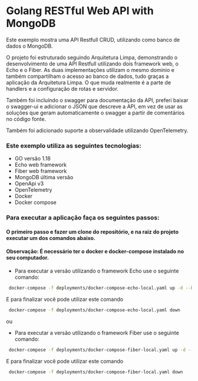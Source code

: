 # Golang RESTful Web API with MongoDB  

Este exemplo mostra uma API Restfull CRUD, utilizando como banco de dados o MongoDB.

O projeto foi estruturado seguindo Arquitetura Limpa, demonstrando o desenvolvimento de uma API Restfull utilizando dois framework web,
o Echo e o Fiber. As duas implementações utilizam o mesmo dominio e também compartilham o acesso ao banco de dados, tudo graças a aplicação da Arquitetura Limpa.
O que muda realmente é a parte de handlers e a configuração de rotas e servidor.

Também foi incluíndo o swagger para documentação da API, preferi baixar o swagger-ui e adicionar o JSON que descreve a API, em vez de usar as soluções que geram
automaticamente o swagger a partir de comentários no código fonte.

Também foi adicionado suporte a observalidade utilizando OpenTelemetry.

### Este exemplo utiliza as seguintes tecnologias:
 - GO versão 1.18
 - Echo web framework 
 - Fiber web framework
 - MongoDB última versão
 - OpenApi v3
 - OpenTelemetry
 - Docker
 - Docker compose

### Para executar a aplicação faça os seguintes passos:

#### O primeiro passo e fazer um clone do repositório, e na raiz do projeto executar um dos comandos abaixo. 
#### Observação: É necessário ter o docker e docker-compose instalado no seu computador.

 - Para executar a versão utilizando o framework Echo use o seguinte comando:
```bash
 docker-compose -f deployments/docker-compose-echo-local.yaml up -d --build
```
E para finalizar você pode utilizar este comando
```bash
 docker-compose -f deployments/docker-compose-echo-local.yaml down
```

ou

 - Para executar a versão utilizando o framework Fiber use o seguinte comando:
```bash
 docker-compose -f deployments/docker-compose-fiber-local.yaml up -d --build
```
E para finalizar você pode utilizar este comando
```bash
 docker-compose -f deployments/docker-compose-fiber-local.yaml down
```


